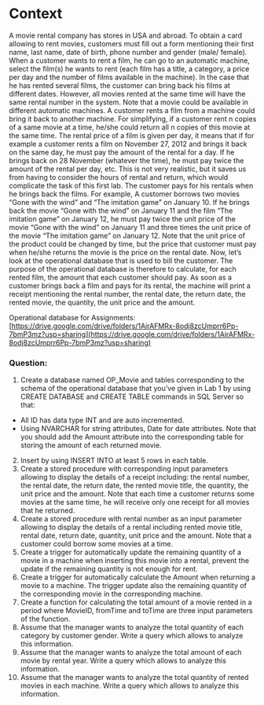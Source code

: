 # Context

A movie rental company has stores in USA and abroad. To obtain a card allowing to rent movies, customers must fill out a form mentioning their first name, last name, date of birth, phone number and gender (male/ female). 
When a customer wants to rent a film, he can go to an automatic machine, select the film(s) he wants to rent (each film has a title, a category, a price per day and the number of films available in the machine). In the case that he has rented several films, the customer can bring back his films at different dates. However, all movies rented at the same time will have the same rental number in the system. Note that a movie could be available in different automatic machines. A customer rents a film from a machine could bring it back to another machine. For simplifying, if a customer rent n copies of a same movie at a time, he/she could return all n copies of this movie at the same time.
The rental price of a film is given per day, it means that if for example a customer rents a film on November 27, 2012 and brings it back on the same day, he must pay the amount of the rental for a day. If he brings back on 28 November (whatever the time), he must pay twice the amount of the rental per day, etc. This is not very realistic, but it saves us from having to consider the hours of rental and return, which would complicate the task of this first lab.
The customer pays for his rentals when he brings back the films. For example, A customer borrows two movies “Gone with the wind” and “The imitation game” on January 10. If he brings back the movie “Gone with the wind” on January 11 and the film “The imitation game” on January 12, he must pay twice the unit price of the movie “Gone with the wind” on January 11 and three times the unit price of the movie “The imitation game” on January 12. Note that the unit price of the product could be changed by time, but the price that customer must pay when he/she returns the movie is the price on the rental date.
Now, let’s look at the operational database that is used to bill the customer. The purpose of the operational database is therefore to calculate, for each rented film, the amount that each customer should pay. As soon as a customer brings back a film and pays for its rental, the machine will print a receipt mentioning the rental number, the rental date, the return date, the rented movie, the quantity, the unit price and the amount.

Operational database for Assignments: [https://drive.google.com/drive/folders/1AirAFMRx-8odj8zcUmprr6Pp-7bmP3mz?usp=sharing](https://drive.google.com/drive/folders/1AirAFMRx-8odj8zcUmprr6Pp-7bmP3mz?usp=sharing)

### Question:

1.	Create a database named OP_Movie and tables corresponding to the schema of the operational database that you’ve given in Lab 1 by using CREATE DATABASE and CREATE TABLE commands in SQL Server so that:
- All ID has data type INT and are auto incremented.
- Using NVARCHAR for string attributes, Date for date attributes.
Note that you should add the Amount attribute into the corresponding table for storing the amount of each returned movie.
2.	Insert by using INSERT INTO at least 5 rows in each table.
3.	Create a stored procedure with corresponding input parameters allowing to display the details of a receipt including: the rental number, the rental date, the return date, the rented movie title, the quantity, the unit price and the amount. Note that each time a customer returns some movies at the same time, he will receive only one receipt for all movies that he returned.
4.	Create a stored procedure with rental number as an input parameter allowing to display the details of a rental including rented movie title, rental date, return date, quantity, unit price and the amount. Note that a customer could borrow some movies at a time.
5.	Create a trigger for automatically update the remaining quantity of a movie in a machine when inserting this movie into a rental, prevent the update if the remaining quantity is not enough for rent.
6.	Create a trigger for automatically calculate the Amount when returning a movie to a machine. The trigger update also the remaining quantity of the corresponding movie in the corresponding machine.
7.	Create a function for calculating the total amount of a movie rented in a period where MovieID, fromTime and toTime are three input parameters of the function.
8.	Assume that the manager wants to analyze the total quantity of each category by customer gender. Write a query which allows to analyze this information.
9.	Assume that the manager wants to analyze the total amount of each movie by rental year. Write a query which allows to analyze this information.
10.	Assume that the manager wants to analyze the total quantity of rented movies in each machine. Write a query which allows to analyze this information.